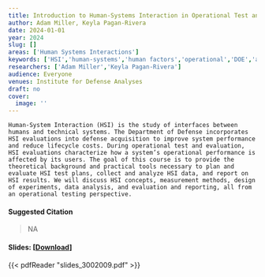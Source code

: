 ```yaml
---
title: Introduction to Human-Systems Interaction in Operational Test and Evaluation Course
author: Adam Miller, Keyla Pagan-Rivera
date: 2024-01-01
year: 2024
slug: []
areas: ['Human Systems Interactions']
keywords: ['HSI','human-systems','human factors','operational','DOE','analysis','suitability','usability','workload','training','trust','situational awareness','survey','behavior','interview','focus group','qualitative','quantitative','mixed-methods','triangulation','validated scale']
researchers: ['Adam Miller','Keyla Pagan-Rivera']
audience: Everyone
venues: Institute for Defense Analyses
draft: no
cover:
  image: ''
---
```





    Human-System Interaction (HSI) is the study of interfaces between humans and technical systems. The Department of Defense incorporates HSI evaluations into defense acquisition to improve system performance and reduce lifecycle costs. During operational test and evaluation, HSI evaluations characterize how a system’s operational performance is affected by its users. The goal of this course is to provide the theoretical background and practical tools necessary to plan and evaluate HSI test plans, collect and analyze HSI data, and report on HSI results. We will discuss HSI concepts, measurement methods, design of experiments, data analysis, and evaluation and reporting, all from an operational testing perspective.

#### Suggested Citation
> NA

#### Slides: [[Download](slides_3002009.pdf)]
{{< pdfReader "slides_3002009.pdf" >}}




